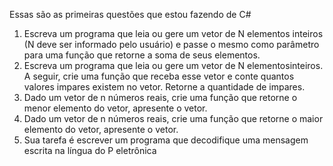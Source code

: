 Essas são as primeiras questões que estou fazendo de C#

1. Escreva um programa que leia ou gere um vetor de N elementos inteiros (N deve ser informado pelo
usuário) e passe o mesmo como parâmetro para uma função que retorne a soma de seus elementos.
2. Escreva um programa que leia ou gere um vetor de N elementosinteiros. A seguir, crie uma função que receba
esse vetor e conte quantos valores impares existem no vetor. Retorne a quantidade de impares.
3. Dado um vetor de n números reais, crie uma função que retorne o menor elemento do vetor, apresente o
vetor.
4. Dado um vetor de n números reais, crie uma função que retorne o maior elemento do vetor, apresente o
vetor.
11. Sua tarefa é escrever um programa que decodifique uma mensagem escrita na língua do P eletrônica
